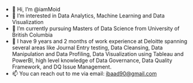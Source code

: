 - 👋 Hi, I’m @iamMoid
- 👀 I’m interested in Data Analytics, Machine Learning and Data Visualization
- 🌱 I’m currently pursuing Masters of Data Science from University of British Columbia
- 💞️ I have 9 years and 2 months of work experience at Deloitte spanning several areas like Journal Entry testing, Data Cleansing, Data Manipulation and Data Profiling, Data Visualization using Tableau and PowerBI, high level knowledge of Data Governance, Data Quality Framework, and DQ Issue Management.
- 📫 You can reach out to me via email: ibaad90@gmail.com

<!---
iamMoid/iamMoid is a ✨ special ✨ repository because its `README.md` (this file) appears on your GitHub profile.
You can click the Preview link to take a look at your changes.
--->
